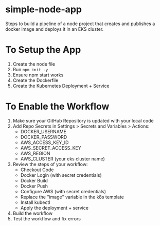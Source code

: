 # simple-node-app

Steps to build a pipeline of a node project that creates and publishes a docker image and deploys it in an EKS cluster.

# To Setup the App

1. Create the node file
2. Run `npm init -y`
3. Ensure npm start works
4. Create the Dockerfile
5. Create the Kubernetes Deployment + Service

# To Enable the Workflow

1. Make sure your GitHub Repository is updated with your local code
2. Add Repo Secrets in Settings > Secrets and Variables > Actions:
    - DOCKER_USERNAME
    - DOCKER_PASSWORD
    - AWS_ACCESS_KEY_ID
    - AWS_SECRET_ACCESS_KEY
    - AWS_REGION
    - AWS_CLUSTER (your eks cluster name)
3. Review the steps of your workflow:
    - Checkout Code
    - Docker Login (with secret credentials)
    - Docker Build
    - Docker Push
    - Configure AWS (with secret credentials)
    - Replace the "image" variable in the k8s template
    - Install kubectl
    - Apply the deployment + service
4. Build the workflow
5. Test the workflow and fix errors